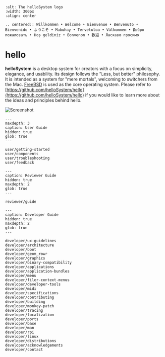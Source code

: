 ```{image} https://raw.githubusercontent.com/helloSystem/hello/1d1e69be8a689c5e0a176df821c14f0b49b241a4/branding/hello_variation.svg
:alt: The helloSystem logo
:width: 300px
:align: center
```

```{eval-rst}
.. centered:: Willkommen • Welcome • Bienvenue • Benvenuto • Bienvenido • ようこそ • Mabuhay • Tervetuloa • Välkommen • Добро пожаловать • Hoş geldiniz • Bonvenon • 歡迎 • Ласкаво просимо
```

# hello

__helloSystem__ is a desktop system for creators with a focus on simplicity, elegance, and usability. Its design follows the "Less, but better" philosophy. It is intended as a system for "mere mortals", welcoming to switchers from the Mac. [FreeBSD](https://www.freebsd.org/) is used as the core operating system. Please refer to [https://github.com/helloSystem/hello](https://github.com/helloSystem/hello) if you would like to learn more about the ideas and principles behind hello.

![Screenshot](https://github.com/helloSystem/hello/blob/master/screenshots/20220121-desktop-0.8.png?raw=true)

```{toctree}
---
maxdepth: 3
caption: User Guide
hidden: true
glob: true
---

user/getting-started
user/components
user/troubleshooting
user/feedback
```

```{toctree}
---
caption: Reviewer Guide
hidden: true
maxdepth: 2
glob: true
---

reviewer/guide
```

```{toctree}
---
caption: Developer Guide
hidden: true
maxdepth: 2
glob: true
---

developer/ux-guidelines
developer/architecture
developer/boot
developer/geom_rowr
developer/graphics
developer/binary-compatibility
developer/applications
developer/application-bundles
developer/menu
developer/filer-context-menus
developer/developer-tools
developer/midi
developer/specifications
developer/contributing
developer/building
developer/monkey-patch
developer/tracing
developer/localization
developer/ports
developer/base
developer/man
developer/rpi
developer/linux
developer/distributions
developer/acknowledgements
developer/contact

```

